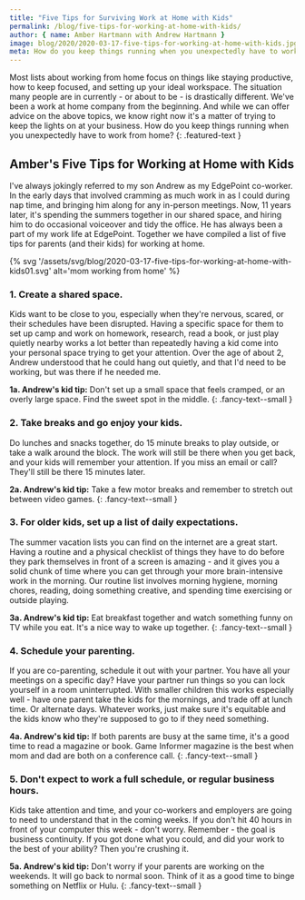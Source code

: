 ```yaml
---
title: "Five Tips for Surviving Work at Home with Kids"
permalink: /blog/five-tips-for-working-at-home-with-kids/
author: { name: Amber Hartmann with Andrew Hartmann }
image: blog/2020/2020-03-17-five-tips-for-working-at-home-with-kids.jpg
meta: How do you keep things running when you unexpectedly have to work from home?
---
```


Most lists about working from home focus on things like staying productive, how to keep focused, and setting up your ideal workspace. The situation many people are in currently - or about to be - is drastically different. We've been a work at home company from the beginning. And while we can offer advice on the above topics, we know right now it's a matter of trying to keep the lights on at your business. How do you keep things running when you unexpectedly have to work from home?
{: .featured-text }

## Amber's Five Tips for Working at Home with Kids

I've always jokingly referred to my son Andrew as my EdgePoint co-worker. In the early days that involved cramming as much work in as I could during nap time, and bringing him along for any in-person meetings. Now, 11 years later, it's spending the summers together in our shared space, and hiring him to do occasional voiceover and tidy the office. He has always been a part of my work life at EdgePoint. Together we have compiled a list of five tips for parents (and their kids) for working at home.

{% svg '/assets/svg/blog/2020-03-17-five-tips-for-working-at-home-with-kids01.svg' alt='mom working from home' %}

### 1. Create a shared space.

Kids want to be close to you, especially when they're nervous, scared, or their schedules have been disrupted. Having a specific space for them to set up camp and work on homework, research, read a book, or just play quietly nearby works a lot better than repeatedly having a kid come into your personal space trying to get your attention. Over the age of about 2, Andrew understood that he could hang out quietly, and that I'd need to be working, but was there if he needed me.

**1a. Andrew's kid tip:** Don't set up a small space that feels cramped, or an overly large space. Find the sweet spot in the middle.
{: .fancy-text--small }

### 2. Take breaks and go enjoy your kids.

Do lunches and snacks together, do 15 minute breaks to play outside, or take a walk around the block. The work will still be there when you get back, and your kids will remember your attention. If you miss an email or call? They'll still be there 15 minutes later.

**2a. Andrew's kid tip:** Take a few motor breaks and remember to stretch out between video games.
{: .fancy-text--small }

### 3. For older kids, set up a list of daily expectations.

The summer vacation lists you can find on the internet are a great start. Having a routine and a physical checklist of things they have to do before they park themselves in front of a screen is amazing - and it gives you a solid chunk of time where you can get through your more brain-intensive work in the morning. Our routine list involves morning hygiene, morning chores, reading, doing something creative, and spending time exercising or outside playing.

**3a. Andrew's kid tip:** Eat breakfast together and watch something funny on TV while you eat. It's a nice way to wake up together.
{: .fancy-text--small }

### 4. Schedule your parenting.

If you are co-parenting, schedule it out with your partner. You have all your meetings on a specific day? Have your partner run things so you can lock yourself in a room uninterrupted. With smaller children this works especially well - have one parent take the kids for the mornings, and trade off at lunch time. Or alternate days. Whatever works, just make sure it's equitable and the kids know who they're supposed to go to if they need something.

**4a. Andrew's kid tip:** If both parents are busy at the same time, it's a good time to read a magazine or book. Game Informer magazine is the best when mom and dad are both on a conference call.
{: .fancy-text--small }

### 5. Don't expect to work a full schedule, or regular business hours.

Kids take attention and time, and your co-workers and employers are going to need to understand that in the coming weeks. If you don't hit 40 hours in front of your computer this week - don't worry. Remember - the goal is business continuity. If you got done what you could, and did your work to the best of your ability? Then you're crushing it.

**5a. Andrew's kid tip:** Don't worry if your parents are working on the weekends. It will go back to normal soon. Think of it as a good time to binge something on Netflix or Hulu.
{: .fancy-text--small }